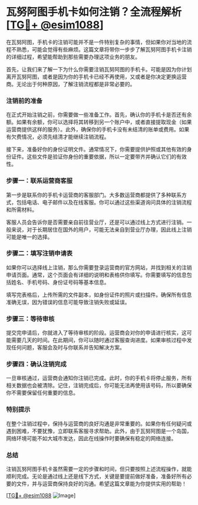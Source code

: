 # 瓦努阿图手机卡如何注销？全流程解析[[TG💪+ @esim1088](https://t.me/s/esim1088)]

在瓦努阿图，手机卡的注销可能并不是一件特别复杂的事情，但如果你对当地的流程不熟悉，可能会觉得有些麻烦。这篇文章将带你一步步了解瓦努阿图手机卡注销的详细过程，希望能帮助到那些需要办理这项业务的朋友。

首先，让我们来了解一下为什么你需要注销瓦努阿图的手机卡。可能是因为你计划离开瓦努阿图，或者是因为你的手机卡已经不再使用，又或者是你决定更换运营商。无论出于何种原因，了解注销流程都是非常必要的。

### 注销前的准备

在正式开始注销之前，你需要做一些准备工作。首先，确认你的手机卡是否还有余额。如果有余额，你可以选择将其转移到另一个账户中，或者直接提取现金（如果运营商提供这样的服务）。此外，确保你的手机卡没有未结清的账单或费用。如果有欠费情况，必须先结清才能继续注销流程。

接下来，准备好你的身份证明文件。通常情况下，你需要提供护照或其他有效的身份证件。这些文件是验证你身份的重要依据，所以一定要带齐并确认它们的有效性。

### 步骤一：联系运营商客服

第一步是联系你的手机卡运营商的客服部门。大多数运营商都提供了多种联系方式，包括电话、电子邮件以及在线客服。你可以通过这些渠道询问具体的注销流程和所需材料。

客服人员会告诉你是否需要亲自前往营业厅，还是可以通过线上方式进行注销。一般来说，对于长期居住在国外的用户，可能无法亲自到营业厅办理，因此线上注销可能是唯一的选择。

### 步骤二：填写注销申请表

如果你可以选择线上注销，那么你需要登录运营商的官方网站，并找到相关的注销申请页面。通常，这个页面会有详细的说明和表格供你填写。你需要填写的信息包括姓名、手机号码、身份证号码等基本信息。

填写完表格后，上传所需的文件副本，如身份证件的照片或扫描件。确保所有信息准确无误，因为错误的信息可能导致注销失败或延误。

### 步骤三：等待审核

提交完申请后，你就进入了等待审核的阶段。运营商会对你的申请进行核实，这可能需要几天的时间。在此期间，你可以随时通过客服查询进度。如果审核过程中发现任何问题，客服会及时与你联系并告知解决方案。

### 步骤四：确认注销完成

一旦审核通过，运营商会通知你注销已完成。此时，你的手机卡将停止服务，所有相关数据也会被清除。记住，注销完成后，你可能无法再使用该号码，所以要确保你不需要保留任何重要的信息。

### 特别提示

在整个注销过程中，保持与运营商的良好沟通是非常重要的。如果你有任何疑问或遇到困难，不要犹豫，立即联系客服寻求帮助。此外，由于瓦努阿图是一个岛国，网络环境可能不如大城市发达，因此在线操作时要确保有稳定的网络连接。

### 总结

注销瓦努阿图手机卡虽然需要一定的步骤和时间，但只要按照上述流程操作，就能顺利完成。无论是通过线上还是线下方式，关键是要提前做好准备，准备好所有必要的文件，并与运营商保持良好的沟通。希望这篇文章能为你提供实用的帮助！

[[TG💪+ @esim1088](https://t.me/s/esim1088) ![Image](https://i.postimg.cc/4NQfJmqS/Snipaste-2025-05-13-00-14-12.png)]